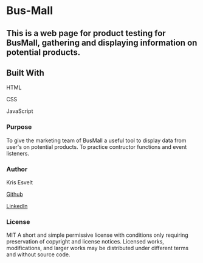 # Bus-Mall

## This is a web page for product testing for BusMall, gathering and displaying information on potential products.

## Built With

HTML

CSS

JavaScript

### Purpose

To give the marketing team of BusMall a useful tool to display data from user's on potential products. To practice contructor functions and event listeners.

### Author

Kris Esvelt

[Github](https://github.com/kris3579)

[LinkedIn](https://www.linkedin.com/in/kristianesvelt/)

### License

MIT A short and simple permissive license with conditions only requiring preservation of copyright and license notices. Licensed works, modifications, and larger works may be distributed under different terms and without source code.
